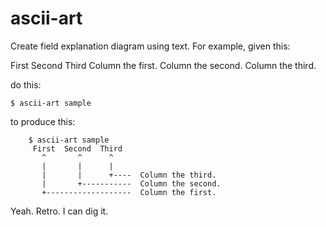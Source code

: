 # ascii-art
Create field explanation diagram using text.  For example, given this:

 First	Second	Third
 Column the first.
 Column the second.
 Column the third.

do this:

	$ ascii-art sample

to produce this:

        $ ascii-art sample
         First  Second  Third
           ^       ^      ^
           |       |      |
           |       |      +----  Column the third.
           |       +-----------  Column the second.
           +-------------------  Column the first.

Yeah.  Retro.  I can dig it.
